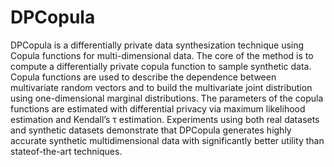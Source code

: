 # DPCopula
DPCopula is a differentially private data synthesization technique using Copula functions for
multi-dimensional data. The core of the method is to
compute a differentially private copula function to sample synthetic data. Copula functions are used to
describe the dependence between multivariate random vectors and to build the multivariate joint distribution
using one-dimensional marginal distributions. The parameters of the copula
functions are estimated with differential privacy via maximum likelihood
estimation and Kendall’s τ estimation. Experiments
using both real datasets and synthetic datasets demonstrate
that DPCopula generates highly accurate synthetic multidimensional data with significantly better utility than stateof-the-art techniques.

